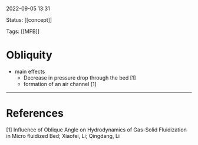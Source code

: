 
 2022-09-05  13:31

Status: [[concept]] 

Tags: [[MFB]] 

# Obliquity
* main effects
	* Decrease in pressure drop through the bed [1]
	* formation of an air channel [1]








---
# References
[1]  Influence of Oblique Angle on Hydrodynamics of Gas-Solid Fluidization in Micro fluidized Bed; Xiaofei, Li; Qingdang, Li




